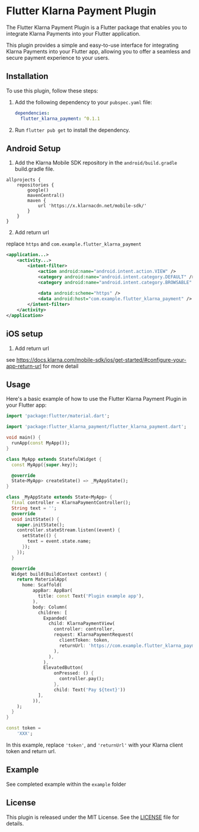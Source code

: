# Flutter Klarna Payment Plugin

The Flutter Klarna Payment Plugin is a Flutter package that enables you to integrate Klarna Payments into your Flutter application. 

This plugin provides a simple and easy-to-use interface for integrating Klarna Payments into your Flutter app, allowing you to offer a seamless and secure payment experience to your users.

## Installation

To use this plugin, follow these steps:

1. Add the following dependency to your `pubspec.yaml` file:

   ```yaml
   dependencies:
     flutter_klarna_payment: ^0.1.1
   ```

2. Run `flutter pub get` to install the dependency.


## Android Setup 

1. Add the Klarna Mobile SDK repository in the `android/build.gradle` build.gradle file.

```
allprojects {
    repositories {
        google()
        mavenCentral()
        maven {
            url 'https://x.klarnacdn.net/mobile-sdk/'
        }
    }
}
```

2. Add return url 

replace `https` and `com.example.flutter_klarna_payment` 

```xml
<application...>
    <activity...>
        <intent-filter>
            <action android:name="android.intent.action.VIEW" />
            <category android:name="android.intent.category.DEFAULT" />
            <category android:name="android.intent.category.BROWSABLE" />
        
            <data android:scheme="https" />
            <data android:host="com.example.flutter_klarna_payment" />
        </intent-filter>
    </activity>
</application>
```

## iOS setup

1. Add return url

see https://docs.klarna.com/mobile-sdk/ios/get-started/#configure-your-app-return-url for more detail

## Usage

Here's a basic example of how to use the Flutter Klarna Payment Plugin in your Flutter app:

```dart
import 'package:flutter/material.dart';

import 'package:flutter_klarna_payment/flutter_klarna_payment.dart';

void main() {
  runApp(const MyApp());
}

class MyApp extends StatefulWidget {
  const MyApp({super.key});

  @override
  State<MyApp> createState() => _MyAppState();
}

class _MyAppState extends State<MyApp> {
  final controller = KlarnaPaymentController();
  String text = '';
  @override
  void initState() {
    super.initState();
    controller.stateStream.listen((event) {
      setState(() {
        text = event.state.name;
      });
    });
  }

  @override
  Widget build(BuildContext context) {
    return MaterialApp(
      home: Scaffold(
          appBar: AppBar(
            title: const Text('Plugin example app'),
          ),
          body: Column(
            children: [
              Expanded(
                child: KlarnaPaymentView(
                  controller: controller,
                  request: KlarnaPaymentRequest(
                    clientToken: token,
                    returnUrl: 'https://com.example.flutter_klarna_payment',
                  ),
                ),
              ),
              ElevatedButton(
                  onPressed: () {
                    controller.pay();
                  },
                  child: Text('Pay ${text}'))
            ],
          )),
    );
  }
}

const token =
    'XXX';

```

In this example, replace `'token'`, and `'returnUrl'` with your Klarna client token and return url. 

## Example

See completed example within the `example` folder

## License

This plugin is released under the MIT License. See the [LICENSE](LICENSE) file for details.